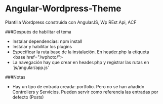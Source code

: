 # Angular-Wordpress-Theme
Plantilla Wordpress construida con AngularJS, Wp REst Api, ACF

###Después de habilitar el tema
- Instalar dependencias: npm install
- Instalar y habilitar los plugins
- Especificar la ruta base de la instalación. En header.php la etiqueta &lt;base href="/wphoto/"&gt;
- La navegación hay que crear en header.php y registrar las rutas en 'js/angular/app.js'

###Notas
- Hay un tipo de entrada creada: portfolio. Pero no se han añadido Controllers y Servicios. Pueden servir como referencia las entradas por defecto (Posts)
